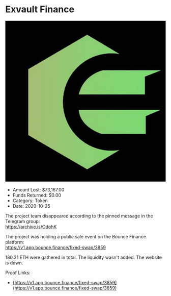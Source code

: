 # Exvault Finance
![Exvault Finance](/rektimages/Exvault-Finance.png)
- Amount Lost: $73,167.00
- Funds Returned: $0.00
- Category: Token
- Date: 2020-10-25

The project team disappeared according to the pinned message in the Telegram group:  
https://archive.is/OdohK  
  
The project was holding a public sale event on the Bounce Finance platform:  
https://v1.app.bounce.finance/fixed-swap/3859  
  
180.21 ETH were gathered in total. The liquidity wasn't added. The website is down.


Proof Links:
- [https://v1.app.bounce.finance/fixed-swap/3859](https://v1.app.bounce.finance/fixed-swap/3859)


